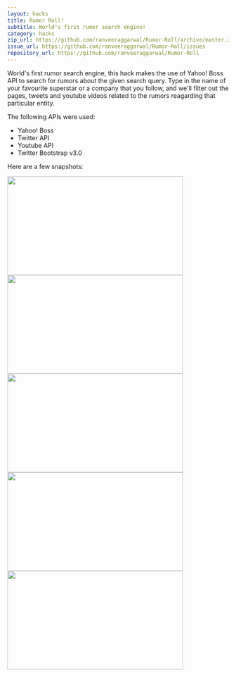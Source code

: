 ```yaml
---
layout: hacks
title: Rumor Roll!
subtitle: World's first rumor search engine!
category: hacks
zip_url: https://github.com/ranveeraggarwal/Rumor-Roll/archive/master.zip
issue_url: https://github.com/ranveeraggarwal/Rumor-Roll/issues
repository_url: https://github.com/ranveeraggarwal/Rumor-Roll
---
```


World's first rumor search engine, this hack makes the use of Yahoo! Boss API to search for rumors about the given search query. Type in the name of your favourite superstar or a company that you follow, and we'll filter out the pages, tweets and youtube videos related to the rumors reagarding that particular entity.

The following APIs were used:

* Yahoo! Boss
* Twitter API
* Youtube API
* Twitter Bootstrap v3.0

Here are a few snapshots:

<script>
$(document).ready(function() {
    $('.pics').cycle({
		fx: 'scrollDown',
		speed:    250, 
                timeout:  2000 
	});
});
</script>

<div class="pics"> 
    <img src="{{site.url}}/img/rr1.jpg" width="400" height="224" /> 
    <img src="{{site.url}}/img/rr2.jpg" width="400" height="224" /> 
    <img src="{{site.url}}/img/rr3.jpg" width="400" height="224" /> 
    <img src="{{site.url}}/img/rr4.jpg" width="400" height="224" /> 
    <img src="{{site.url}}/img/rr5.jpg" width="400" height="224" /> 
</div> 
